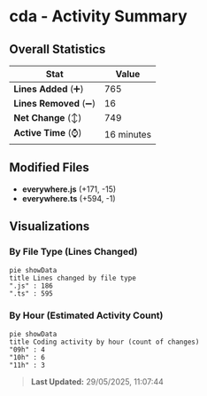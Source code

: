# cda - Activity Summary 

## Overall Statistics

| Stat                   | Value                                                             |
| ---------------------- | ----------------------------------------------------------------- |
| **Lines Added** (➕)   | 765                                          |
| **Lines Removed** (➖) | 16                                        |
| **Net Change** (↕)    | 749                |
| **Active Time** (⌚)   | 16 minutes |


## Modified Files
- **everywhere.js** (+171, -15)
- **everywhere.ts** (+594, -1)

## Visualizations

### By File Type (Lines Changed)

```mermaid
pie showData
title Lines changed by file type
".js" : 186
".ts" : 595
```

### By Hour (Estimated Activity Count)

```mermaid
pie showData
title Coding activity by hour (count of changes)
"09h" : 4
"10h" : 6
"11h" : 3
```


> **Last Updated:** 29/05/2025, 11:07:44